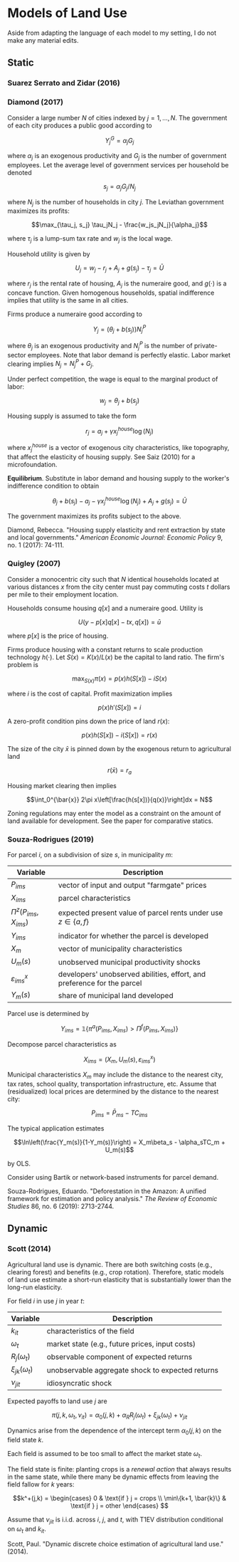 # Models of Land Use
Aside from adapting the language of each model to my setting, I do not make any material edits.

## Static
### Suarez Serrato and Zidar (2016)


### Diamond (2017)
Consider a large number $N$ of cities indexed by $j = 1, \ldots, N$. The government of each city produces a public good according to 

$$Y_j^G = \alpha_jG_j$$

where $\alpha_j$ is an exogenous productivity and $G_j$ is the number of government employees. Let the average level of government services per household be denoted 

$$s_j = \alpha_jG_j/N_j$$

where $N_j$ is the number of households in city $j$. The Leviathan government maximizes its profits:

$$\max_{\tau_j, s_j} \tau_jN_j - \frac{w_js_jN_j}{\alpha_j}$$

where $\tau_j$ is a lump-sum tax rate and $w_j$ is the local wage.

Household utility is given by

$$U_j = w_j - r_j + A_j + g(s_j) - \tau_j = \bar{U}$$

where $r_j$ is the rental rate of housing, $A_j$ is the numeraire good, and $g(\cdot)$ is a concave function. Given homogenous households, spatial indifference implies that utility is the same in all cities.

Firms produce a numeraire good according to 

$$Y_j = (\theta_j + b(s_j))N_j^P$$

where $\theta_j$ is an exogenous productivity and $N_j^P$ is the number of private-sector employees. Note that labor demand is perfectly elastic. Labor market clearing implies $N_j = N_j^P + G_j$.

Under perfect competition, the wage is equal to the marginal product of labor:

$$w_j = \theta_j + b(s_j)$$

Housing supply is assumed to take the form 

$$r_j = a_j + \gamma x_j^{house}\log(N_j)$$

where $x_j^{house}$ is a vector of exogenous city characteristics, like topography, that affect the elasticity of housing supply. See Saiz (2010) for a microfoundation.

**Equilibrium**. Substitute in labor demand and housing supply to the worker's indifference condition to obtain

$$\theta_j + b(s_j) - a_j - \gamma x_j^{house}\log(N_j)+A_j+g(s_j) = \bar{U}$$

The government maximizes its profits subject to the above.

Diamond, Rebecca. "Housing supply elasticity and rent extraction by state and local governments." *American Economic Journal: Economic Policy* 9, no. 1 (2017): 74-111.

### Quigley (2007)
Consider a monocentric city such that $N$ identical households located at various distances $x$ from the city center must pay commuting costs $t$ dollars per mile to their employment location.

Households consume housing $q[x]$ and a numeraire good. Utility is

$$U(y - p[x]q[x] - tx, q[x]) = \bar{u}$$

where $p[x]$ is the price of housing.

Firms produce housing with a constant returns to scale production technology $h(\cdot)$. Let $S(x) = K(x) / L(x)$ be the capital to land ratio. The firm's problem is 

$$\max_{S(x)} \pi(x) = p(x)h(S[x]) - iS(x)$$

where $i$ is the cost of capital. Profit maximization implies

$$p(x)h'(S[x]) = i$$

A zero-profit condition pins down the price of land $r(x)$:

$$p(x)h(S[x]) - i(S[x]) = r(x)$$

The size of the city $\bar{x}$ is pinned down by the exogenous return to agricultural land

$$r(\bar{x}) = r_a$$

Housing market clearing then implies

$$\int_0^{\bar{x}} 2\pi x\left[\frac{h(s[x])}{q(x)}\right]dx = N$$

Zoning regulations may enter the model as a constraint on the amount of land available for development. See the paper for comparative statics.

### Souza-Rodrigues (2019)
For parcel $i$, on a subdivision of size $s$, in municipality $m$:

| Variable | Description |
| --- | --- |
|$P_{ims}$ | vector of input and output "farmgate" prices |
|$X_{ims}$ | parcel characteristics |
|$\Pi^z(P_{ims}, X_{ims})$ | expected present value of parcel rents under use $z \in \{a,f\}$|
|$Y_{ims}$ | indicator for whether the parcel is developed |
|$X_m$ | vector of municipality characteristics |
|$U_m(s)$ | unobserved municipal productivity shocks |
|$\varepsilon_{ims}^x$ | developers' unobserved abilities, effort, and preference for the parcel |
|$Y_m(s)$ | share of municipal land developed |

Parcel use is determined by

$$Y_{ims} = \mathbb{1}\{\pi^a(P_{ims}, X_{ims}) > \Pi^f(P_{ims}, X_{ims})\}$$

Decompose parcel characteristics as

$$X_{ims} = (X_m, U_m(s), \varepsilon_{ims}^x)$$

Municipal characteristics $X_m$ may include the distance to the nearest city, tax rates, school quality, transportation infrastructure, etc. Assume that (residualized) local prices are determined by the distance to the nearest city:

$$P_{ims} = \bar{P}_{ms} - TC_{ims}$$

The typical application estimates 

$$\ln\left(\frac{Y_m(s)}{1-Y_m(s)}\right) = X_m\beta_s - \alpha_sTC_m + U_m(s)$$

by OLS.

Consider using Bartik or network-based instruments for parcel demand. 

Souza-Rodrigues, Eduardo. "Deforestation in the Amazon: A unified framework for estimation and policy analysis." *The Review of Economic Studies* 86, no. 6 (2019): 2713-2744.

## Dynamic
### Scott (2014)
Agricultural land use is dynamic. There are both switching costs (e.g., clearing forest) and benefits (e.g., crop rotation). Therefore, static models of land use estimate a short-run elasticity that is substantially lower than the long-run elasticity.

For field $i$ in use $j$ in year $t$:

| Variable | Description |
| --- | --- |
| $k_{it}$| characteristics of the field |
| $\omega_{t}$ | market state (e.g., future prices, input costs) |
| $R_j(\omega_t)$ | observable component of expected returns |
| $\xi_{jk}(\omega_t)$ | unobservable aggregate shock to expected returns |
| $\nu_{jit}$ | idiosyncratic shock |

Expected payoffs to land use $j$ are

$$\pi(j, k, \omega_t, \nu_{it}) = \alpha_0(j,k) + \alpha_RR_j(\omega_t) + \xi_{jk}(\omega_t) + \nu_{jit}$$

Dynamics arise from the dependence of the intercept term $\alpha_0(j,k)$ on the field state $k$. 

Each field is assumed to be too small to affect the market state $\omega_t$. 

The field state is finite: planting crops is a *renewal action* that always results in the same state, while there many be dynamic effects from leaving the field fallow for $k$ years:

$$k^+(j,k) = \begin{cases} 0 & \text{if } j = crops \\ \min\{k+1, \bar{k}\} & \text{if } j = other \end{cases} $$

Assume that $\nu_{jit}$ is i.i.d. across $i$, $j$, and $t$, with T1EV distribution conditional on $\omega_t$ and $k_{it}$. 

Scott, Paul. "Dynamic discrete choice estimation of agricultural land use." (2014).



